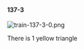 #### 137-3
![train-137-3-0.png](https://github.com/lil-lab/nlvr/raw/master/nlvr/train/images/29/train-137-3-0.png "train-137-3-0.png")

There is 1 yellow triangle